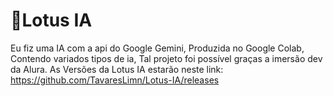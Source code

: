  # 🍁Lotus IA
Eu fiz uma IA com a api do Google Gemini, Produzida no Google Colab, Contendo variados tipos de ia, Tal projeto foi possível graças a imersão dev da Alura.
As Versões da Lotus IA estarão neste link: https://github.com/TavaresLimn/Lotus-IA/releases
